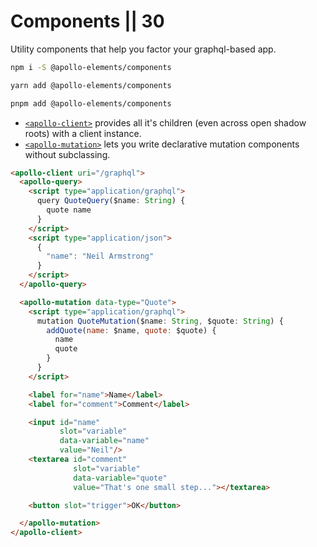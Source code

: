 # Components || 30

Utility components that help you factor your graphql-based app.

<code-tabs collection="package-managers" default-tab="npm">

```bash tab npm
npm i -S @apollo-elements/components
```

```bash tab yarn
yarn add @apollo-elements/components
```

```bash tab pnpm
pnpm add @apollo-elements/components
```

</code-tabs>

- [`<apollo-client>`](./apollo-client/) provides all it's children (even across open shadow roots) with a client instance.
- [`<apollo-mutation>`](./apollo-mutation/) lets you write declarative mutation components without subclassing.

```html copy
<apollo-client uri="/graphql">
  <apollo-query>
    <script type="application/graphql">
      query QuoteQuery($name: String) {
        quote name
      }
    </script>
    <script type="application/json">
      {
        "name": "Neil Armstrong"
      }
    </script>
  </apollo-query>

  <apollo-mutation data-type="Quote">
    <script type="application/graphql">
      mutation QuoteMutation($name: String, $quote: String) {
        addQuote(name: $name, quote: $quote) {
          name
          quote
        }
      }
    </script>

    <label for="name">Name</label>
    <label for="comment">Comment</label>

    <input id="name"
           slot="variable"
           data-variable="name"
           value="Neil"/>
    <textarea id="comment"
              slot="variable"
              data-variable="quote"
              value="That's one small step..."></textarea>

    <button slot="trigger">OK</button>

  </apollo-mutation>
</apollo-client>
```

